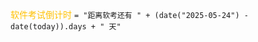 <font color="#ffc000">软件考试倒计时</font>
`= "距离软考还有 " + (date("2025-05-24") - date(today)).days + " 天"`



